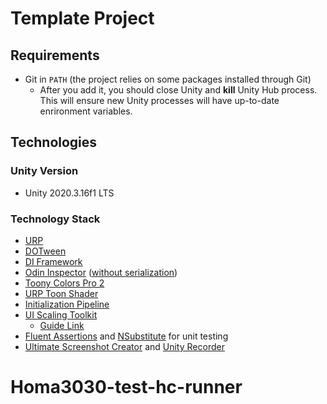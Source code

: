 # Template Project

## Requirements
- Git in `PATH` (the project relies on some packages installed through Git)
    - After you add it, you should close Unity and **kill** Unity Hub process. This will ensure new Unity processes will have up-to-date enrironment variables.

## Technologies

### Unity Version
- Unity 2020.3.16f1 LTS

### Technology Stack
- [URP](https://docs.unity3d.com/Packages/com.unity.render-pipelines.universal@11.0/manual/index.html)
- [DOTween](http://dotween.demigiant.com/)
- [DI Framework](https://github.com/Delt06/di-framework)
- [Odin Inspector](https://odininspector.com/documentation) ([without serialization](http://www.sirenix.net/odininspector/faq/9/can-i-use-odin-for-its-editors-only-without-using-the-serialization))
- [Toony Colors Pro 2](http://jeanmoreno.com/unity/toonycolorspro/)
- [URP Toon Shader](https://github.com/Delt06/urp-toon-shader)
- [Initialization Pipeline](./Assets/Plugins/DELTation/Bootstrap/README.md)
- [UI Scaling Toolkit](https://github.com/Delt06/ui-scaling-toolkit)
  - [Guide Link](https://igdclub.atlassian.net/wiki/spaces/GUID/pages/401047578/UI+Development+Guide+for+Hypercasual+games)
- [Fluent Assertions](https://fluentassertions.com/) and [NSubstitute](https://nsubstitute.github.io/) for unit testing
- [Ultimate Screenshot Creator](https://www.wildmagegames.com/ultimate-screenshot-creator-unity-3d-asset/) and [Unity Recorder](https://docs.unity3d.com/Packages/com.unity.recorder@3.0/manual/index.html)
# Homa3030-test-hc-runner
